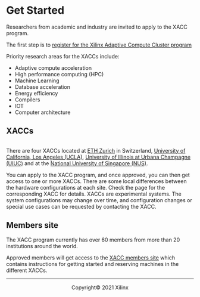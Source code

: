 # Get Started

Researchers from academic and industry are invited to apply to the XACC program. 

The first step is to [register for the Xilinx Adaptive Compute Cluster program](https://www.xilinx.com/member/xup_research_clusters.html)

Priority research areas for the XACCs include:

* Adaptive compute acceleration 
* High performance computing (HPC)
* Machine Learning
* Database acceleration
* Energy efficiency
* Compilers
* IOT
* Computer architecture

## XACCs

<img src="/xacc/images/centers_map.png" alt="" class="responsive">

There are four XACCs located at [ETH Zurich](ethz.md) in Switzerland, [University of California, Los Angeles (UCLA)](ucla.md), [University of Illinois at Urbana Champagne (UIUC)](uiuc.md) and at the [National University of Singapore (NUS)](nus.md).

You can apply to the XACC program, and once approved, you can then get access to one or more XACCs. There are some local differences between the hardware configurations at each site. Check the page for the corresponding XACC for details. XACCs are experimental systems.  The system configurations may change over time, and configuration changes or special use cases can be requested by contacting the XACC. 

## Members site

The XACC program currently has over 60 members from more than 20 institutions around the world.

Approved members will get access to the [XACC members site](https://www.xilinx.com/member/xup_research_clusters.html) which contains instructions for getting started and reserving machines in the different XACCs.


---------------------------------------
<p align="center">Copyright&copy; 2021 Xilinx</p>
